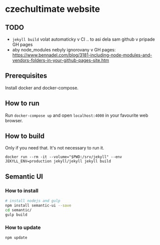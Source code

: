 # czechultimate website

## TODO

- `jekyll build` volat automaticky v CI .. to asi dela sam github v pripade GH pages
- aby node_modules nebyly ignorovany v GH pages: https://www.bennadel.com/blog/3181-including-node-modules-and-vendors-folders-in-your-github-pages-site.htm

## Prerequisites

Install docker and docker-compose.

## How to run

Run `docker-compose up` and open `localhost:4000` in your favourite web browser.

## How to build

Only if you need that. It's not necessary to run it.

```
docker run --rm -it --volume="$PWD:/srv/jekyll" --env JEKYLL_ENV=production jekyll/jekyll jekyll build
```

## Semantic UI

### How to install

```bash
# install nodejs and gulp
npm install semantic-ui --save
cd semantic/
gulp build
```

### How to update

```
npm update
```
